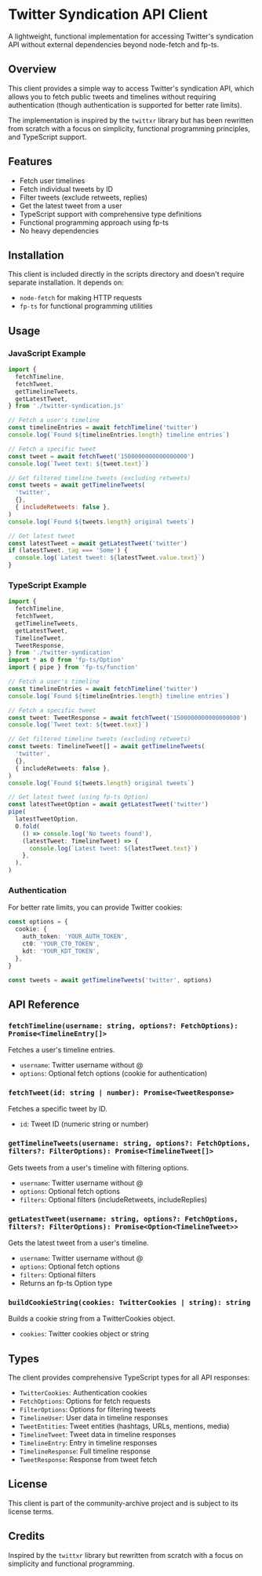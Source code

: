 # Twitter Syndication API Client

A lightweight, functional implementation for accessing Twitter's syndication API without external dependencies beyond node-fetch and fp-ts.

## Overview

This client provides a simple way to access Twitter's syndication API, which allows you to fetch public tweets and timelines without requiring authentication (though authentication is supported for better rate limits).

The implementation is inspired by the `twittxr` library but has been rewritten from scratch with a focus on simplicity, functional programming principles, and TypeScript support.

## Features

- Fetch user timelines
- Fetch individual tweets by ID
- Filter tweets (exclude retweets, replies)
- Get the latest tweet from a user
- TypeScript support with comprehensive type definitions
- Functional programming approach using fp-ts
- No heavy dependencies

## Installation

This client is included directly in the scripts directory and doesn't require separate installation. It depends on:

- `node-fetch` for making HTTP requests
- `fp-ts` for functional programming utilities

## Usage

### JavaScript Example

```javascript
import {
  fetchTimeline,
  fetchTweet,
  getTimelineTweets,
  getLatestTweet,
} from './twitter-syndication.js'

// Fetch a user's timeline
const timelineEntries = await fetchTimeline('twitter')
console.log(`Found ${timelineEntries.length} timeline entries`)

// Fetch a specific tweet
const tweet = await fetchTweet('1500000000000000000')
console.log(`Tweet text: ${tweet.text}`)

// Get filtered timeline tweets (excluding retweets)
const tweets = await getTimelineTweets(
  'twitter',
  {},
  { includeRetweets: false },
)
console.log(`Found ${tweets.length} original tweets`)

// Get latest tweet
const latestTweet = await getLatestTweet('twitter')
if (latestTweet._tag === 'Some') {
  console.log(`Latest tweet: ${latestTweet.value.text}`)
}
```

### TypeScript Example

```typescript
import {
  fetchTimeline,
  fetchTweet,
  getTimelineTweets,
  getLatestTweet,
  TimelineTweet,
  TweetResponse,
} from './twitter-syndication'
import * as O from 'fp-ts/Option'
import { pipe } from 'fp-ts/function'

// Fetch a user's timeline
const timelineEntries = await fetchTimeline('twitter')
console.log(`Found ${timelineEntries.length} timeline entries`)

// Fetch a specific tweet
const tweet: TweetResponse = await fetchTweet('1500000000000000000')
console.log(`Tweet text: ${tweet.text}`)

// Get filtered timeline tweets (excluding retweets)
const tweets: TimelineTweet[] = await getTimelineTweets(
  'twitter',
  {},
  { includeRetweets: false },
)
console.log(`Found ${tweets.length} original tweets`)

// Get latest tweet (using fp-ts Option)
const latestTweetOption = await getLatestTweet('twitter')
pipe(
  latestTweetOption,
  O.fold(
    () => console.log('No tweets found'),
    (latestTweet: TimelineTweet) => {
      console.log(`Latest tweet: ${latestTweet.text}`)
    },
  ),
)
```

### Authentication

For better rate limits, you can provide Twitter cookies:

```typescript
const options = {
  cookie: {
    auth_token: 'YOUR_AUTH_TOKEN',
    ct0: 'YOUR_CT0_TOKEN',
    kdt: 'YOUR_KDT_TOKEN',
  },
}

const tweets = await getTimelineTweets('twitter', options)
```

## API Reference

### `fetchTimeline(username: string, options?: FetchOptions): Promise<TimelineEntry[]>`

Fetches a user's timeline entries.

- `username`: Twitter username without @
- `options`: Optional fetch options (cookie for authentication)

### `fetchTweet(id: string | number): Promise<TweetResponse>`

Fetches a specific tweet by ID.

- `id`: Tweet ID (numeric string or number)

### `getTimelineTweets(username: string, options?: FetchOptions, filters?: FilterOptions): Promise<TimelineTweet[]>`

Gets tweets from a user's timeline with filtering options.

- `username`: Twitter username without @
- `options`: Optional fetch options
- `filters`: Optional filters (includeRetweets, includeReplies)

### `getLatestTweet(username: string, options?: FetchOptions, filters?: FilterOptions): Promise<Option<TimelineTweet>>`

Gets the latest tweet from a user's timeline.

- `username`: Twitter username without @
- `options`: Optional fetch options
- `filters`: Optional filters
- Returns an fp-ts Option type

### `buildCookieString(cookies: TwitterCookies | string): string`

Builds a cookie string from a TwitterCookies object.

- `cookies`: Twitter cookies object or string

## Types

The client provides comprehensive TypeScript types for all API responses:

- `TwitterCookies`: Authentication cookies
- `FetchOptions`: Options for fetch requests
- `FilterOptions`: Options for filtering tweets
- `TimelineUser`: User data in timeline responses
- `TweetEntities`: Tweet entities (hashtags, URLs, mentions, media)
- `TimelineTweet`: Tweet data in timeline responses
- `TimelineEntry`: Entry in timeline responses
- `TimelineResponse`: Full timeline response
- `TweetResponse`: Response from tweet fetch

## License

This client is part of the community-archive project and is subject to its license terms.

## Credits

Inspired by the `twittxr` library but rewritten from scratch with a focus on simplicity and functional programming.
